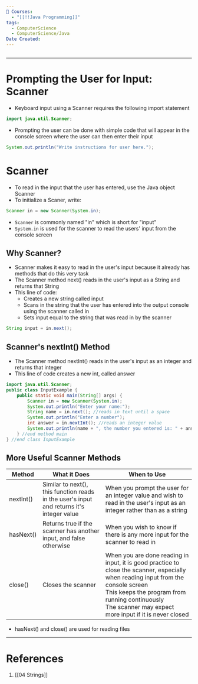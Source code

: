 ```yaml
---
📕 Courses:
  - "[[!!Java Programming]]"
tags:
  - ComputerScience
  - ComputerScience/Java
Date Created:
---
```

```table-of-contents
```
---
# Prompting the User for Input: Scanner
- Keyboard input using a Scanner requires the following import statement
```java
import java.util.Scanner;
```
- Prompting the user can be done with simple code that will appear in the console screen where the user can then enter their input
```java
System.out.println("Write instructions for user here.");
```

# Scanner
- To read in the input that the user has entered, use the Java object Scanner
- To initialize a Scaner, write:
```java
Scanner in = new Scanner(System.in);
```
- `Scanner` is commonly named "in" which is short for "input"
- `System.in` is used for the scanner to read the users' input from the console screen
## Why Scanner?
- Scanner makes it easy to read in the user's input because it already has methods that do this very task
- The Scanner method next() reads in the user's input as a String and returns that String
- This line of code:
	- Creates a new string called input
	- Scans in the string that the user has entered into the output console using the scanner called in
	- Sets input equal to the string that was read in by the scanner
```java
String input = in.next();
```
## Scanner's nextInt() Method
- The Scanner method nextInt() reads in the user's input as an integer and returns that integer
- This line of code creates a new int, called answer
```java
import java.util.Scanner;
public class InputExample {
	public static void main(String[] args) {
		Scanner in = new Scanner(System.in);
		System.out.println("Enter your name:");
		String name = in.next(); //reads in text until a space
		System.out.println("Enter a number");
		int answer = in.nextInt(); //reads an integer value
		System.out.println(name + ", the number you entered is: " + answer);
	} //end method main
} //end class InputExample
```
## More Useful Scanner Methods

| **Method** | **What it Does**                                                                          | **When to Use**                                                                                                                                                                                                                                    |
| ---------- | ----------------------------------------------------------------------------------------- | -------------------------------------------------------------------------------------------------------------------------------------------------------------------------------------------------------------------------------------------------- |
| nextInt()  | Similar to next(), this function reads in the user's input and returns it's integer value | When you prompt the user for an integer value and wish to read in the user's input as an integer rather than as a string                                                                                                                           |
| hasNext()  | Returns true if the scanner has another input, and false otherwise                        | When you wish to know if there is any more input for the scanner to read in                                                                                                                                                                        |
| close()    | Closes the scanner                                                                        | When you are done reading in input, it is good practice to close the scanner, especially when reading input from the console screen<br>This keeps the program from running continuously<br>The scanner may expect more input if it is never closed |
- hasNext() and close() are used for reading files
---
# References
1. [[04 Strings]]